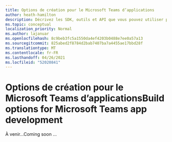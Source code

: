 ```yaml
---
title: Options de création pour le Microsoft Teams d’applications
author: heath-hamilton
description: Décrivez les SDK, outils et API que vous pouvez utiliser pour créer tous les types Teams applications.
ms.topic: conceptual
localization_priority: Normal
ms.author: lajanuar
ms.openlocfilehash: 8c9beb3fc5a1550da4ef4203b0488e7ee0a57a13
ms.sourcegitcommit: 825abed2f8784d2bab7407ba7a4455ae17bbd28f
ms.translationtype: MT
ms.contentlocale: fr-FR
ms.lasthandoff: 04/26/2021
ms.locfileid: "52020841"
---
```

# <a name="build-options-for-microsoft-teams-app-development"></a><span data-ttu-id="cedbe-103">Options de création pour le Microsoft Teams d’applications</span><span class="sxs-lookup"><span data-stu-id="cedbe-103">Build options for Microsoft Teams app development</span></span>

<span data-ttu-id="cedbe-104">À venir...</span><span class="sxs-lookup"><span data-stu-id="cedbe-104">Coming soon ...</span></span>
